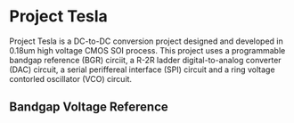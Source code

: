 # Project Tesla
Project Tesla is a DC-to-DC conversion project designed and developed in 0.18um high voltage CMOS SOI process. This project uses a programmable bandgap reference (BGR) circiit, a R-2R ladder digital-to-analog converter (DAC) circuit, a serial periffereal interface (SPI) circuit and a ring voltage contorled oscillator (VCO) circuit.
## Bandgap Voltage Reference
